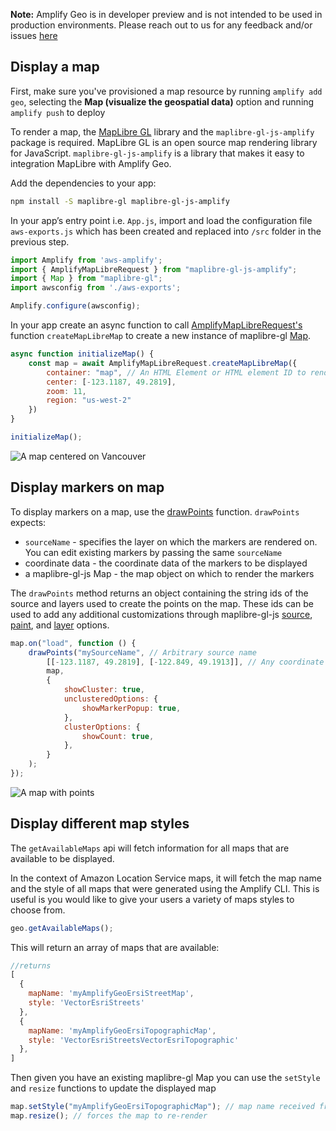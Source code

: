 <amplify-callout>

**Note:** Amplify Geo is in developer preview and is not intended to be used in production environments. Please reach out to us for any feedback and/or issues [here](https://github.com/aws-amplify/amplify-js/issues)

</amplify-callout>

## Display a map

First, make sure you've provisioned a map resource by running `amplify add geo`, selecting the **Map (visualize the geospatial data)** option and running `amplify push` to deploy

To render a map, the [MapLibre GL](https://github.com/maplibre/maplibre-gl-js) library and the `maplibre-gl-js-amplify` package is required. MapLibre GL is an open source map rendering library for JavaScript. `maplibre-gl-js-amplify` is a library that makes it easy to integration MapLibre with Amplify Geo.

Add the dependencies to your app:

```bash
npm install -S maplibre-gl maplibre-gl-js-amplify
```

In your app’s entry point i.e. `App.js`, import and load the configuration file `aws-exports.js` which has been created and replaced into `/src` folder in the previous step.
```javascript
import Amplify from 'aws-amplify';
import { AmplifyMapLibreRequest } from "maplibre-gl-js-amplify";
import { Map } from "maplibre-gl";
import awsconfig from './aws-exports';

Amplify.configure(awsconfig);
```

In your app create an async function to call [AmplifyMapLibreRequest's](https://github.com/aws-amplify/maplibre-gl-js-amplify/blob/main/API.md#amplifymaplibrerequest) function `createMapLibreMap` to create a new instance of maplibre-gl [Map](https://maplibre.org/maplibre-gl-js-docs/api/map/).
```javascript
async function initializeMap() {
    const map = await AmplifyMapLibreRequest.createMapLibreMap({
        container: "map", // An HTML Element or HTML element ID to render the map in https://maplibre.org/maplibre-gl-js-docs/api/map/
        center: [-123.1187, 49.2819],
        zoom: 11,
        region: "us-west-2"
    })
}

initializeMap();
```

![A map centered on Vancouver](~/images/display-map.png)

## Display markers on map

To display markers on a map, use the [drawPoints](https://github.com/aws-amplify/maplibre-gl-js-amplify/blob/main/API.md#drawpoints) function. `drawPoints` expects:

- `sourceName` - specifies the layer on which the markers are rendered on. You can edit existing markers by passing the same `sourceName`
- coordinate data - the coordinate data of the markers to be displayed
- a maplibre-gl-js Map - the map object on which to render the markers

<amplify-callout>

The `drawPoints` method returns an object containing the string ids of the source and layers used to create the points on the map. These ids can be used to add any additional customizations through maplibre-gl-js [source](https://maplibre.org/maplibre-gl-js-docs/api/sources/), [paint](https://maplibre.org/maplibre-gl-js-docs/style-spec/layers/#paint-property), and [layer](https://maplibre.org/maplibre-gl-js-docs/style-spec/layers/) options.

</amplify-callout>

```javascript
map.on("load", function () {
    drawPoints("mySourceName", // Arbitrary source name
        [[-123.1187, 49.2819], [-122.849, 49.1913]], // Any coordinate or Feature data
        map,
        {
            showCluster: true,
            unclusteredOptions: {
                showMarkerPopup: true,
            },
            clusterOptions: {
                showCount: true,
            },
        }
    );
});

```
![A map with points](~/images/display-map-with-points.png)

## Display different map styles

The `getAvailableMaps` api will fetch information for all maps that are available to be displayed.

In the context of Amazon Location Service maps, it will fetch the map name and the style of all maps that were generated using the Amplify CLI. This is useful is you would like to give your users a variety of maps styles to choose from.

```javascript
geo.getAvailableMaps();
```

This will return an array of maps that are available:

```javascript
//returns
[
  {
    mapName: 'myAmplifyGeoErsiStreetMap',
    style: 'VectorEsriStreets'
  },
  {
    mapName: 'myAmplifyGeoErsiTopographicMap',
    style: 'VectorEsriStreetsVectorEsriTopographic'
  },
]
```

Then given you have an existing maplibre-gl Map you can use the `setStyle` and `resize` functions to update the displayed map

```javascript
map.setStyle("myAmplifyGeoErsiTopographicMap"); // map name received from getAvailableMaps()
map.resize(); // forces the map to re-render
```
